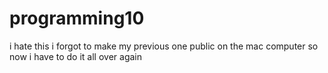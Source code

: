# programming10
i hate this i forgot to make my previous one public on the mac computer so now i have to do it all over again
